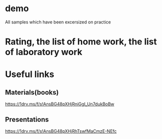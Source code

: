 # demo
All samples which have been excersized on practice

# Rating, the list of home work, the list of laboratory work


# Useful links
## Materials(books)
https://1drv.ms/f/s!AnsBG48pXHjRniGgI_Un7dukBoBw

## Presentations
https://1drv.ms/f/s!AnsBG48pXHjRhTswfMaCmzE-NEfc

